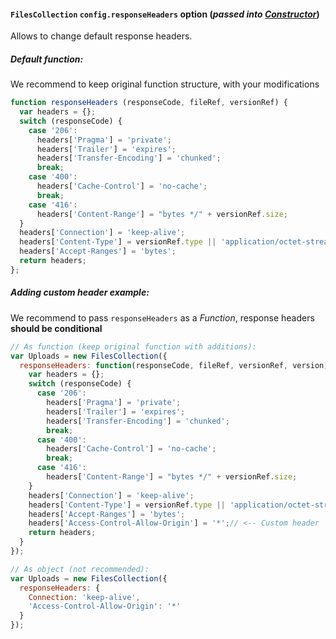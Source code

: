 #### `FilesCollection` `config.responseHeaders` option (*passed into [Constructor](https://github.com/VeliovGroup/Meteor-Files/wiki/Constructor)*)
Allows to change default response headers.

##### Default function:
We recommend to keep original function structure, with your modifications
```javascript
function responseHeaders (responseCode, fileRef, versionRef) {
  var headers = {};
  switch (responseCode) {
    case '206':
      headers['Pragma'] = 'private';
      headers['Trailer'] = 'expires';
      headers['Transfer-Encoding'] = 'chunked';
      break;
    case '400':
      headers['Cache-Control'] = 'no-cache';
      break;
    case '416':
      headers['Content-Range'] = "bytes */" + versionRef.size;
  }
  headers['Connection'] = 'keep-alive';
  headers['Content-Type'] = versionRef.type || 'application/octet-stream';
  headers['Accept-Ranges'] = 'bytes';
  return headers;
};
```

##### Adding custom header example:
We recommend to pass `responseHeaders` as a <em>Function</em>, response headers __should be conditional__
```javascript
// As function (keep original function with additions):
var Uploads = new FilesCollection({
  responseHeaders: function(responseCode, fileRef, versionRef, version) {
    var headers = {};
    switch (responseCode) {
      case '206':
        headers['Pragma'] = 'private';
        headers['Trailer'] = 'expires';
        headers['Transfer-Encoding'] = 'chunked';
        break;
      case '400':
        headers['Cache-Control'] = 'no-cache';
        break;
      case '416':
        headers['Content-Range'] = "bytes */" + versionRef.size;
    }
    headers['Connection'] = 'keep-alive';
    headers['Content-Type'] = versionRef.type || 'application/octet-stream';
    headers['Accept-Ranges'] = 'bytes';
    headers['Access-Control-Allow-Origin'] = '*';// <-- Custom header
    return headers;
  }
});

// As object (not recommended):
var Uploads = new FilesCollection({
  responseHeaders: {
    Connection: 'keep-alive',
    'Access-Control-Allow-Origin': '*'
  }
});
```